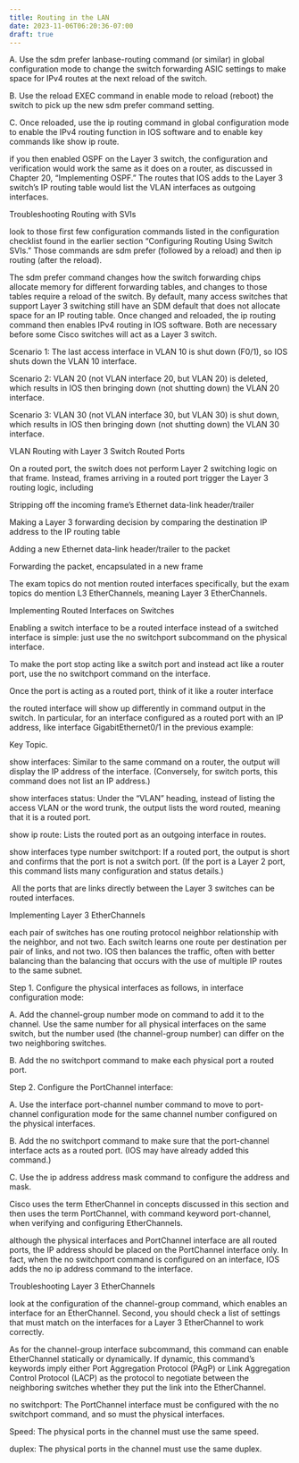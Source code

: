 ```yaml
---
title: Routing in the LAN
date: 2023-11-06T06:20:36-07:00
draft: true
---
```


A. Use the sdm prefer lanbase-routing command (or similar) in global configuration mode to change the switch forwarding ASIC settings to make space for IPv4 routes at the next reload of the switch.

B. Use the reload EXEC command in enable mode to reload (reboot) the switch to pick up the new sdm prefer command setting.

C. Once reloaded, use the ip routing command in global configuration mode to enable the IPv4 routing function in IOS software and to enable key commands like show ip route.

if you then enabled OSPF on the Layer 3 switch, the configuration and verification would work the same as it does on a router, as discussed in Chapter 20, “Implementing OSPF.” The routes that IOS adds to the Layer 3 switch’s IP routing table would list the VLAN interfaces as outgoing interfaces.

Troubleshooting Routing with SVIs

look to those first few configuration commands listed in the configuration checklist found in the earlier section “Configuring Routing Using Switch SVIs.” Those commands are sdm prefer (followed by a reload) and then ip routing (after the reload).

The sdm prefer command changes how the switch forwarding chips allocate memory for different forwarding tables, and changes to those tables require a reload of the switch. By default, many access switches that support Layer 3 switching still have an SDM default that does not allocate space for an IP routing table. Once changed and reloaded, the ip routing command then enables IPv4 routing in IOS software. Both are necessary before some Cisco switches will act as a Layer 3 switch.

Scenario 1: The last access interface in VLAN 10 is shut down (F0/1), so IOS shuts down the VLAN 10 interface.

Scenario 2: VLAN 20 (not VLAN interface 20, but VLAN 20) is deleted, which results in IOS then bringing down (not shutting down) the VLAN 20 interface.

Scenario 3: VLAN 30 (not VLAN interface 30, but VLAN 30) is shut down, which results in IOS then bringing down (not shutting down) the VLAN 30 interface.

VLAN Routing with Layer 3 Switch Routed Ports

On a routed port, the switch does not perform Layer 2 switching logic on that frame. Instead, frames arriving in a routed port trigger the Layer 3 routing logic, including

Stripping off the incoming frame’s Ethernet data-link header/trailer

Making a Layer 3 forwarding decision by comparing the destination IP address to the IP routing table

Adding a new Ethernet data-link header/trailer to the packet

Forwarding the packet, encapsulated in a new frame

The exam topics do not mention routed interfaces specifically, but the exam topics do mention L3 EtherChannels, meaning Layer 3 EtherChannels.

Implementing Routed Interfaces on Switches

Enabling a switch interface to be a routed interface instead of a switched interface is simple: just use the no switchport subcommand on the physical interface.

To make the port stop acting like a switch port and instead act like a router port, use the no switchport command on the interface.

Once the port is acting as a routed port, think of it like a router interface

the routed interface will show up differently in command output in the switch. In particular, for an interface configured as a routed port with an IP address, like interface GigabitEthernet0/1 in the previous example:

Key Topic.

show interfaces: Similar to the same command on a router, the output will display the IP address of the interface. (Conversely, for switch ports, this command does not list an IP address.)

show interfaces status: Under the “VLAN” heading, instead of listing the access VLAN or the word trunk, the output lists the word routed, meaning that it is a routed port.

show ip route: Lists the routed port as an outgoing interface in routes.

show interfaces type number switchport: If a routed port, the output is short and confirms that the port is not a switch port. (If the port is a Layer 2 port, this command lists many configuration and status details.)

 All the ports that are links directly between the Layer 3 switches can be routed interfaces.

Implementing Layer 3 EtherChannels


each pair of switches has one routing protocol neighbor relationship with the neighbor, and not two. Each switch learns one route per destination per pair of links, and not two. IOS then balances the traffic, often with better balancing than the balancing that occurs with the use of multiple IP routes to the same subnet.

Step 1. Configure the physical interfaces as follows, in interface configuration mode:

A. Add the channel-group number mode on command to add it to the channel. Use the same number for all physical interfaces on the same switch, but the number used (the channel-group number) can differ on the two neighboring switches.

B. Add the no switchport command to make each physical port a routed port.

Step 2. Configure the PortChannel interface:

A. Use the interface port-channel number command to move to port-channel configuration mode for the same channel number configured on the physical interfaces.

B. Add the no switchport command to make sure that the port-channel interface acts as a routed port. (IOS may have already added this command.)

C. Use the ip address address mask command to configure the address and mask.

Cisco uses the term EtherChannel in concepts discussed in this section and then uses the term PortChannel, with command keyword port-channel, when verifying and configuring EtherChannels.



although the physical interfaces and PortChannel interface are all routed ports, the IP address should be placed on the PortChannel interface only. In fact, when the no switchport command is configured on an interface, IOS adds the no ip address command to the interface.



Troubleshooting Layer 3 EtherChannels

look at the configuration of the channel-group command, which enables an interface for an EtherChannel. Second, you should check a list of settings that must match on the interfaces for a Layer 3 EtherChannel to work correctly.

As for the channel-group interface subcommand, this command can enable EtherChannel statically or dynamically. If dynamic, this command’s keywords imply either Port Aggregation Protocol (PAgP) or Link Aggregation Control Protocol (LACP) as the protocol to negotiate between the neighboring switches whether they put the link into the EtherChannel.

no switchport: The PortChannel interface must be configured with the no switchport command, and so must the physical interfaces.

Speed: The physical ports in the channel must use the same speed.

duplex: The physical ports in the channel must use the same duplex.
